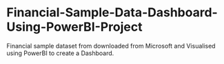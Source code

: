 # Financial-Sample-Data-Dashboard-Using-PowerBI-Project
Financial sample dataset from downloaded from Microsoft and Visualised using PowerBI to create a Dashboard.
